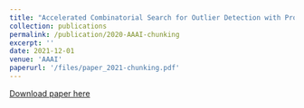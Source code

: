 ```yaml
---
title: "Accelerated Combinatorial Search for Outlier Detection with Provable Bound on Sub-Optimality"
collection: publications
permalink: /publication/2020-AAAI-chunking
excerpt: ''
date: 2021-12-01
venue: 'AAAI'
paperurl: '/files/paper_2021-chunking.pdf'
---
```


[Download paper here](/files/paper_2021-chunking.pdf)
